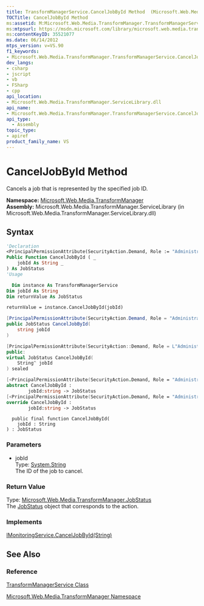 ```yaml
---
title: TransformManagerService.CancelJobById Method  (Microsoft.Web.Media.TransformManager)
TOCTitle: CancelJobById Method
ms:assetid: M:Microsoft.Web.Media.TransformManager.TransformManagerService.CancelJobById(System.String)
ms:mtpsurl: https://msdn.microsoft.com/library/microsoft.web.media.transformmanager.transformmanagerservice.canceljobbyid(v=VS.90)
ms:contentKeyID: 35521077
ms.date: 06/14/2012
mtps_version: v=VS.90
f1_keywords:
- Microsoft.Web.Media.TransformManager.TransformManagerService.CancelJobById
dev_langs:
- csharp
- jscript
- vb
- FSharp
- cpp
api_location:
- Microsoft.Web.Media.TransformManager.ServiceLibrary.dll
api_name:
- Microsoft.Web.Media.TransformManager.TransformManagerService.CancelJobById
api_type:
  - Assembly
topic_type:
- apiref
product_family_name: VS
---
```


# CancelJobById Method

Cancels a job that is represented by the specified job ID.

**Namespace:**  [Microsoft.Web.Media.TransformManager](microsoft-web-media-transformmanager-namespace.md)  
**Assembly:**  Microsoft.Web.Media.TransformManager.ServiceLibrary (in Microsoft.Web.Media.TransformManager.ServiceLibrary.dll)

## Syntax

```vb
'Declaration
<PrincipalPermissionAttribute(SecurityAction.Demand, Role := "Administrators")> _
Public Function CancelJobById ( _
    jobId As String _
) As JobStatus
'Usage

  Dim instance As TransformManagerService
Dim jobId As String
Dim returnValue As JobStatus

returnValue = instance.CancelJobById(jobId)
```

```csharp
[PrincipalPermissionAttribute(SecurityAction.Demand, Role = "Administrators")]
public JobStatus CancelJobById(
    string jobId
)
```

```cpp
[PrincipalPermissionAttribute(SecurityAction::Demand, Role = L"Administrators")]
public:
virtual JobStatus CancelJobById(
    String^ jobId
) sealed
```

``` fsharp
[<PrincipalPermissionAttribute(SecurityAction.Demand, Role = "Administrators")>]
abstract CancelJobById : 
        jobId:string -> JobStatus 
[<PrincipalPermissionAttribute(SecurityAction.Demand, Role = "Administrators")>]
override CancelJobById : 
        jobId:string -> JobStatus 
```

```jscript
  public final function CancelJobById(
    jobId : String
) : JobStatus
```

### Parameters

  - jobId  
    Type: [System.String](https://msdn.microsoft.com/library/s1wwdcbf)  
    The ID of the job to cancel.  

### Return Value

Type: [Microsoft.Web.Media.TransformManager.JobStatus](jobstatus-enumeration-microsoft-web-media-transformmanager.md)  
The [JobStatus](jobstatus-enumeration-microsoft-web-media-transformmanager.md) object that corresponds to the action.  

### Implements

[IMonitoringService.CancelJobById(String)](imonitoringservice-canceljobbyid-method-microsoft-web-media-transformmanager.md)  

## See Also

### Reference

[TransformManagerService Class](transformmanagerservice-class-microsoft-web-media-transformmanager.md)

[Microsoft.Web.Media.TransformManager Namespace](microsoft-web-media-transformmanager-namespace.md)
